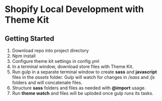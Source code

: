 # Shopify Local Development with Theme Kit


## Getting Started
1. Download repo into project directory
2. Npm install
3. Configure theme kit settings in config.yml
4. In a terminal window, download store files with Theme Kit.
5. Run gulp in a separate terminal window to create **sass** and **javascript** files in the *assets* folder. Gulp will watch for changes in */sass* and */js* folders and will concatenate files.
6. Structure **sass** folders and files as needed with **@import** usage.
7. Run **theme watch** and files will be uploded once gulp runs its tasks.



